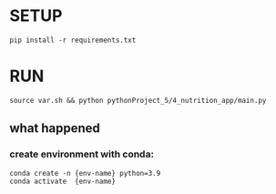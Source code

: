 # SETUP
```shell
pip install -r requirements.txt
```
# RUN
```shell
source var.sh && python pythonProject_5/4_nutrition_app/main.py
``` 

## what happened
### create environment with conda:
```shell
conda create -n {env-name} python=3.9
conda activate  {env-name} 
```

